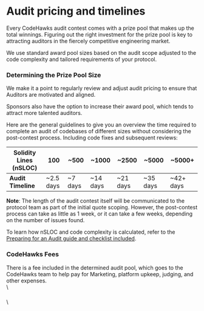 # Audit pricing and timelines

Every CodeHawks audit contest comes with a prize pool that makes up the total winnings. Figuring out the right investment for the prize pool is key to attracting auditors in the fiercely competitive engineering market.

We use standard award pool sizes based on the audit scope adjusted to the code complexity and tailored requirements of your protocol.

### Determining the Prize Pool Size

We make it a point to regularly review and adjust audit pricing to ensure that Auditors are motivated and aligned.&#x20;

Sponsors also have the option to increase their award pool, which tends to attract more talented auditors.

Here are the general guidelines to give you an overview the time required to complete an audit of codebases of different sizes without considering the post-contest process. Including code fixes and subsequent reviews:

| **Solidity Lines (nSLOC)** | 100        | \~500    | \~1000    | \~2500    | \~5000    | \~5000+    |
| -------------------------- | ---------- | -------- | --------- | --------- | --------- | ---------- |
| **Audit Timeline**         | \~2.5 days | \~7 days | \~14 days | \~21 days | \~35 days | \~42+ days |

**Note**: The length of the audit contest itself will be communicated to the protocol team as part of the initial quote scoping. However, the post-contest process can take as little as 1 week, or it can take a few weeks, depending on the number of issues found.

To learn how nSLOC and code complexity is calculated, refer to the [Preparing for an Audit guide and checklist included](preparing-for-an-audit.md).

### CodeHawks Fees

There is a fee included in the determined audit pool, which goes to the CodeHawks team to help pay for Marketing, platform upkeep, judging, and other expenses.\
\


###



\
